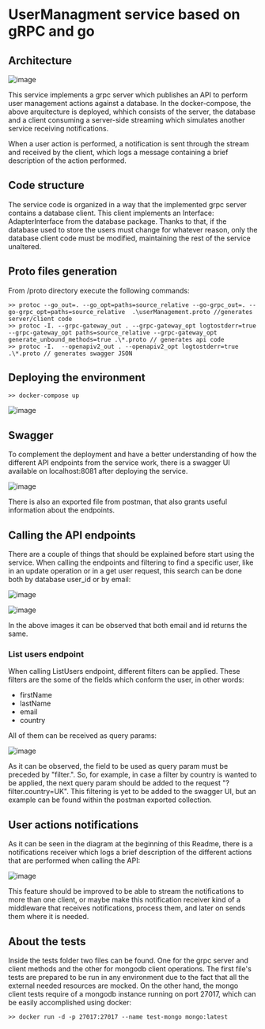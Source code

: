 # UserManagment service based on gRPC and go

## Architecture

![image](https://user-images.githubusercontent.com/34543261/188322736-b154d6d3-430e-4e1f-8954-2666c651877a.png)

This service implements a grpc server which publishes an API to perform user management actions against a database.
In the docker-compose, the above arquitecture is deployed, whhich consists of the server, the database and a client consuming a server-side streaming which simulates another service receiving notifications.

When a user action is performed, a notification is sent through the stream and received by the client, which logs a message containing a brief description of the action performed.

## Code structure
The service code is organized in a way that the implemented grpc server contains a database client. This client implements an Interface: AdapterInterface from the database package.
Thanks to that, if the database used to store the users must change for whatever reason, only the database client code must be modified, maintaining the rest of the service unaltered.

## Proto files generation
From /proto directory execute the following commands:
```
>> protoc --go_out=. --go_opt=paths=source_relative --go-grpc_out=. --go-grpc_opt=paths=source_relative  .\userManagement.proto //generates server/client code
>> protoc -I. --grpc-gateway_out . --grpc-gateway_opt logtostderr=true --grpc-gateway_opt paths=source_relative --grpc-gateway_opt generate_unbound_methods=true .\*.proto // generates api code
>> protoc -I.  --openapiv2_out . --openapiv2_opt logtostderr=true .\*.proto // generates swagger JSON

```

## Deploying the environment

```
>> docker-compose up
```

![image](https://user-images.githubusercontent.com/34543261/188349517-5c314e2e-dc07-4fbe-92fd-33a3665bbd04.png)

## Swagger
To complement the deployment and have a better understanding of how the different API endpoints from the service work, there is a swagger UI available on localhost:8081 after deploying the service.

![image](https://user-images.githubusercontent.com/34543261/188349748-0bdba5c5-f46f-4b9e-99cd-084f1578a5fd.png)

There is also an exported file from postman, that also grants useful information about the endpoints.

## Calling the API endpoints
There are a couple of things that should be explained before start using the service.
When calling the endpoints and filtering to find a specific user, like in an update operation or in a get user request, this search can be done both by database user_id or by email:

![image](https://user-images.githubusercontent.com/34543261/188350112-d04cac53-011f-4087-94df-3e4469fe05d7.png)

![image](https://user-images.githubusercontent.com/34543261/188350172-69f63558-07d7-43ad-b77f-f40fb6cf0d87.png)

In the above images it can be observed that both email and id returns the same.

### List users endpoint
When calling ListUsers endpoint, different filters can be applied. These filters are the some of the fields which conform the user, in other words:

- firstName 
- lastName
- email
- country

All of them can be received as query params:

![image](https://user-images.githubusercontent.com/34543261/188350628-fe960efd-b087-4f6e-a893-37889fa50df3.png)

As it can be observed, the field to be used as query param must be preceded by "filter.". So, for example, in case a filter by country is wanted to be applied, the next query param should be added to the request "?filter.country=UK". This filtering is yet to be added to the swagger UI, but an example can be found within the postman exported collection.

## User actions notifications
As it can be seen in the diagram at the beginning of this Readme, there is a notifications receiver which logs a brief description of the different actions that are performed when calling the API:

![image](https://user-images.githubusercontent.com/34543261/188351029-0e4b8105-c8ee-4bc8-8d02-c876787746bd.png)

This feature should be improved to be able to stream the notifications to more than one client, or maybe make this notification receiver kind of a middleware that receives notifications, process them, and later on sends them where it is needed.

## About the tests
Inside the tests folder two files can be found. One for the grpc server and client methods and the other for mongodb client operations. The first file's tests are prepared to be run in any environment due to the fact that all the external needed resources are mocked. On the other hand, the mongo client tests require of a mongodb instance running on port 27017, which can be easily accomplished using docker:

```
>> docker run -d -p 27017:27017 --name test-mongo mongo:latest
```






